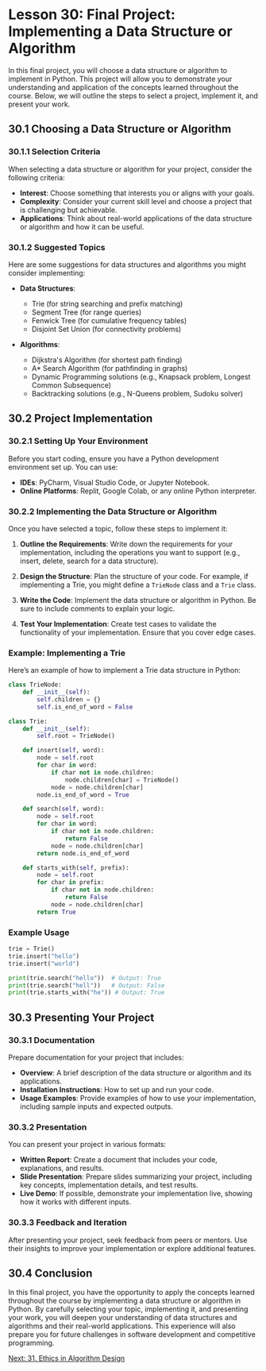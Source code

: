 # Lesson 30: Final Project: Implementing a Data Structure or Algorithm

In this final project, you will choose a data structure or algorithm to implement in Python. This project will allow you to demonstrate your understanding and application of the concepts learned throughout the course. Below, we will outline the steps to select a project, implement it, and present your work.

## 30.1 Choosing a Data Structure or Algorithm

### 30.1.1 Selection Criteria
When selecting a data structure or algorithm for your project, consider the following criteria:
- **Interest**: Choose something that interests you or aligns with your goals.
- **Complexity**: Consider your current skill level and choose a project that is challenging but achievable.
- **Applications**: Think about real-world applications of the data structure or algorithm and how it can be useful.

### 30.1.2 Suggested Topics
Here are some suggestions for data structures and algorithms you might consider implementing:
- **Data Structures**:
  - Trie (for string searching and prefix matching)
  - Segment Tree (for range queries)
  - Fenwick Tree (for cumulative frequency tables)
  - Disjoint Set Union (for connectivity problems)
  
- **Algorithms**:
  - Dijkstra's Algorithm (for shortest path finding)
  - A* Search Algorithm (for pathfinding in graphs)
  - Dynamic Programming solutions (e.g., Knapsack problem, Longest Common Subsequence)
  - Backtracking solutions (e.g., N-Queens problem, Sudoku solver)

## 30.2 Project Implementation

### 30.2.1 Setting Up Your Environment
Before you start coding, ensure you have a Python development environment set up. You can use:
- **IDEs**: PyCharm, Visual Studio Code, or Jupyter Notebook.
- **Online Platforms**: Replit, Google Colab, or any online Python interpreter.

### 30.2.2 Implementing the Data Structure or Algorithm
Once you have selected a topic, follow these steps to implement it:

1. **Outline the Requirements**: Write down the requirements for your implementation, including the operations you want to support (e.g., insert, delete, search for a data structure).

2. **Design the Structure**: Plan the structure of your code. For example, if implementing a Trie, you might define a `TrieNode` class and a `Trie` class.

3. **Write the Code**: Implement the data structure or algorithm in Python. Be sure to include comments to explain your logic.

4. **Test Your Implementation**: Create test cases to validate the functionality of your implementation. Ensure that you cover edge cases.

### Example: Implementing a Trie

Here’s an example of how to implement a Trie data structure in Python:

```python
class TrieNode:
    def __init__(self):
        self.children = {}
        self.is_end_of_word = False

class Trie:
    def __init__(self):
        self.root = TrieNode()

    def insert(self, word):
        node = self.root
        for char in word:
            if char not in node.children:
                node.children[char] = TrieNode()
            node = node.children[char]
        node.is_end_of_word = True

    def search(self, word):
        node = self.root
        for char in word:
            if char not in node.children:
                return False
            node = node.children[char]
        return node.is_end_of_word

    def starts_with(self, prefix):
        node = self.root
        for char in prefix:
            if char not in node.children:
                return False
            node = node.children[char]
        return True
```

### Example Usage
```python
trie = Trie()
trie.insert("hello")
trie.insert("world")

print(trie.search("hello"))  # Output: True
print(trie.search("hell"))   # Output: False
print(trie.starts_with("he")) # Output: True
```

## 30.3 Presenting Your Project

### 30.3.1 Documentation
Prepare documentation for your project that includes:
- **Overview**: A brief description of the data structure or algorithm and its applications.
- **Installation Instructions**: How to set up and run your code.
- **Usage Examples**: Provide examples of how to use your implementation, including sample inputs and expected outputs.

### 30.3.2 Presentation
You can present your project in various formats:
- **Written Report**: Create a document that includes your code, explanations, and results.
- **Slide Presentation**: Prepare slides summarizing your project, including key concepts, implementation details, and test results.
- **Live Demo**: If possible, demonstrate your implementation live, showing how it works with different inputs.

### 30.3.3 Feedback and Iteration
After presenting your project, seek feedback from peers or mentors. Use their insights to improve your implementation or explore additional features.

## 30.4 Conclusion

In this final project, you have the opportunity to apply the concepts learned throughout the course by implementing a data structure or algorithm in Python. By carefully selecting your topic, implementing it, and presenting your work, you will deepen your understanding of data structures and algorithms and their real-world applications. This experience will also prepare you for future challenges in software development and competitive programming.

[Next: 31. Ethics in Algorithm Design](./31-ethics-in-algorithm-design.md)